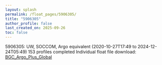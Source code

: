 ```yaml
---
layout: splash
permalink: /float_pages/5906305/
title: "5906305"
author_profile: false
last_created_on: 2025-09-26
toc: false
---
```

 
5906305: UW, SOCCOM, Argo equivalent (2020-10-27T17:49 to 2024-12-24T05:49)
153 profiles completed
Individual float file download: [BGC_Argo_Plus_Global](https://ftp.soest.hawaii.edu/bgc_argo_plus/Individual_Floats/outliers_removed/5906305_Sprof_processed.nc)
